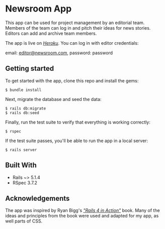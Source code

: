 # Newsroom App

This app can be used for project management by an editorial team. Members of the team can log in and pitch their ideas for news stories. Editors can add and archive team members.

The app is live on [*Heroku*](https://newsroom-app.herokuapp.com/). You can log in with editor credentials:

email: editor@newsroom.com, password: password

## Getting started

To get started with the app, clone this repo and install the gems:

```
$ bundle install
```

Next, migrate the database and seed the data:

```
$ rails db:migrate
$ rails db:seed
```

Finally, run the test suite to verify that everything is working correctly:

```
$ rspec
```

If the test suite passes, you'll be able to run the app in a local server:

```
$ rails server
```

## Built With
* Rails ~> 5.1.4
* RSpec 3.7.2

## Acknowledgements

The app was inspired by Ryan Bigg's [*"Rails 4 in Action"*](https://www.manning.com/books/rails-4-in-action) book. Many of the ideas and principles from the book were used and adapted for my app, as well parts of CSS. 

